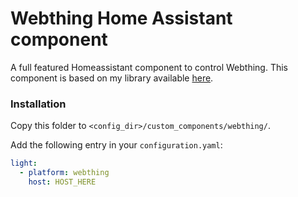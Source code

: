 # Webthing Home Assistant component

A full featured Homeassistant component to control Webthing. This component is based on my library available [here](https://github.com/hidaris/aiowebthing).

### Installation

Copy this folder to `<config_dir>/custom_components/webthing/`.

Add the following entry in your `configuration.yaml`:

```yaml
light:
  - platform: webthing
    host: HOST_HERE
```
